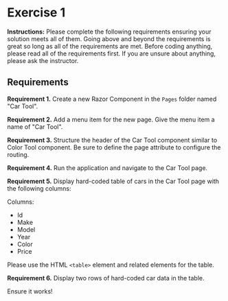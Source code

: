 # Exercise 1

**Instructions:** Please complete the following requirements ensuring your solution meets all of them. Going above and beyond the requirements is great so long as all of the requirements are met. Before coding anything, please read all of the requirements first. If you are unsure about anything, please ask the instructor.

## Requirements

**Requirement 1.** Create a new Razor Component in the `Pages` folder named "Car Tool".

**Requirement 2.** Add a menu item for the new page. Give the menu item a name of "Car Tool".

**Requirement 3.** Structure the header of the Car Tool component similar to Color Tool component. Be sure to define the page attribute to configure the routing.

**Requirement 4.** Run the application and navigate to the Car Tool page.

**Requirement 5.** Display hard-coded table of cars in the Car Tool page with the following columns:

Columns:
- Id
- Make
- Model
- Year
- Color
- Price

Please use the HTML `<table>` element and related elements for the table.

**Requirement 6.** Display two rows of hard-coded car data in the table.

Ensure it works!